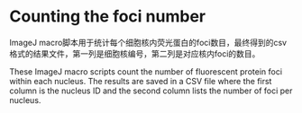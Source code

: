 # Counting the foci number

ImageJ macro脚本用于统计每个细胞核内荧光蛋白的foci数目，最终得到的csv格式的结果文件，第一列是细胞核编号，第二列是对应核内foci的数目。

These ImageJ macro scripts count the number of fluorescent protein foci within each nucleus. The results are saved in a CSV file 
where the first column is the nucleus ID and the second column lists the number of foci per nucleus.

